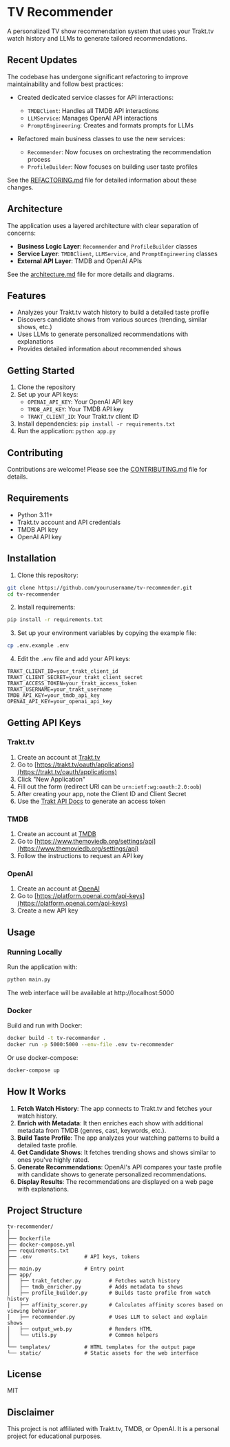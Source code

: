 # TV Recommender

A personalized TV show recommendation system that uses your Trakt.tv watch history and LLMs to generate tailored recommendations.

## Recent Updates

The codebase has undergone significant refactoring to improve maintainability and follow best practices:

- Created dedicated service classes for API interactions:
  - `TMDBClient`: Handles all TMDB API interactions
  - `LLMService`: Manages OpenAI API interactions
  - `PromptEngineering`: Creates and formats prompts for LLMs
  
- Refactored main business classes to use the new services:
  - `Recommender`: Now focuses on orchestrating the recommendation process
  - `ProfileBuilder`: Now focuses on building user taste profiles

See the [REFACTORING.md](./REFACTORING.md) file for detailed information about these changes.

## Architecture

The application uses a layered architecture with clear separation of concerns:

- **Business Logic Layer**: `Recommender` and `ProfileBuilder` classes
- **Service Layer**: `TMDBClient`, `LLMService`, and `PromptEngineering` classes
- **External API Layer**: TMDB and OpenAI APIs

See the [architecture.md](./architecture.md) file for more details and diagrams.

## Features

- Analyzes your Trakt.tv watch history to build a detailed taste profile
- Discovers candidate shows from various sources (trending, similar shows, etc.)
- Uses LLMs to generate personalized recommendations with explanations
- Provides detailed information about recommended shows

## Getting Started

1. Clone the repository
2. Set up your API keys:
   - `OPENAI_API_KEY`: Your OpenAI API key
   - `TMDB_API_KEY`: Your TMDB API key
   - `TRAKT_CLIENT_ID`: Your Trakt.tv client ID
3. Install dependencies: `pip install -r requirements.txt`
4. Run the application: `python app.py`

## Contributing

Contributions are welcome! Please see the [CONTRIBUTING.md](./CONTRIBUTING.md) file for details.

## Requirements

- Python 3.11+
- Trakt.tv account and API credentials
- TMDB API key
- OpenAI API key

## Installation

1. Clone this repository:
```bash
git clone https://github.com/yourusername/tv-recommender.git
cd tv-recommender
```

2. Install requirements:
```bash
pip install -r requirements.txt
```

3. Set up your environment variables by copying the example file:
```bash
cp .env.example .env
```

4. Edit the `.env` file and add your API keys:
```
TRAKT_CLIENT_ID=your_trakt_client_id
TRAKT_CLIENT_SECRET=your_trakt_client_secret
TRAKT_ACCESS_TOKEN=your_trakt_access_token
TRAKT_USERNAME=your_trakt_username
TMDB_API_KEY=your_tmdb_api_key
OPENAI_API_KEY=your_openai_api_key
```

## Getting API Keys

### Trakt.tv
1. Create an account at [Trakt.tv](https://trakt.tv)
2. Go to [https://trakt.tv/oauth/applications](https://trakt.tv/oauth/applications)
3. Click "New Application"
4. Fill out the form (redirect URI can be `urn:ietf:wg:oauth:2.0:oob`)
5. After creating your app, note the Client ID and Client Secret
6. Use the [Trakt API Docs](https://trakt.docs.apiary.io/) to generate an access token

### TMDB
1. Create an account at [TMDB](https://www.themoviedb.org)
2. Go to [https://www.themoviedb.org/settings/api](https://www.themoviedb.org/settings/api)
3. Follow the instructions to request an API key

### OpenAI
1. Create an account at [OpenAI](https://platform.openai.com/)
2. Go to [https://platform.openai.com/api-keys](https://platform.openai.com/api-keys)
3. Create a new API key

## Usage

### Running Locally

Run the application with:

```bash
python main.py
```

The web interface will be available at http://localhost:5000

### Docker

Build and run with Docker:

```bash
docker build -t tv-recommender .
docker run -p 5000:5000 --env-file .env tv-recommender
```

Or use docker-compose:

```bash
docker-compose up
```

## How It Works

1. **Fetch Watch History**: The app connects to Trakt.tv and fetches your watch history.
2. **Enrich with Metadata**: It then enriches each show with additional metadata from TMDB (genres, cast, keywords, etc.).
3. **Build Taste Profile**: The app analyzes your watching patterns to build a detailed taste profile.
4. **Get Candidate Shows**: It fetches trending shows and shows similar to ones you've highly rated.
5. **Generate Recommendations**: OpenAI's API compares your taste profile with candidate shows to generate personalized recommendations.
6. **Display Results**: The recommendations are displayed on a web page with explanations.

## Project Structure

```
tv-recommender/
│
├── Dockerfile
├── docker-compose.yml
├── requirements.txt
├── .env                 # API keys, tokens
│
├── main.py              # Entry point
├── app/                 
│   ├── trakt_fetcher.py         # Fetches watch history
│   ├── tmdb_enricher.py         # Adds metadata to shows
│   ├── profile_builder.py       # Builds taste profile from watch history
│   ├── affinity_scorer.py       # Calculates affinity scores based on viewing behavior
│   ├── recommender.py           # Uses LLM to select and explain shows
│   ├── output_web.py            # Renders HTML 
│   └── utils.py                 # Common helpers
│
└── templates/           # HTML templates for the output page
└── static/              # Static assets for the web interface
```

## License

MIT

## Disclaimer

This project is not affiliated with Trakt.tv, TMDB, or OpenAI. It is a personal project for educational purposes. 